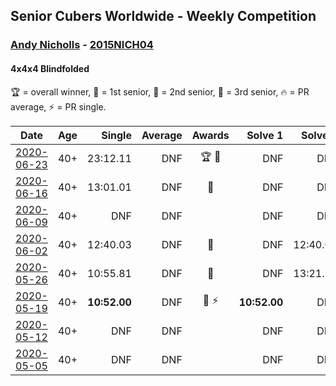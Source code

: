 ## Senior Cubers Worldwide - Weekly Competition
### [Andy Nicholls](../andy_nicholls.md) - [2015NICH04](https://www.worldcubeassociation.org/persons/2015NICH04?event=444bf)
#### 4x4x4 Blindfolded

🏆 = overall winner, 🥇 = 1st senior, 🥈 = 2nd senior, 🥉 = 3rd senior, 🔥 = PR average, ⚡ = PR single.

| Date | Age | Single | Average | Awards | Solve 1 | Solve 2 | Solve 3 | Video |
| :--: | :--: | --: | --: | :--: | --: | --: | --: | :-- |
| [2020-06-23](../../results/444bf/2020-06-23.md) | 40+ | 23:12.11 | DNF | 🏆 🥇 | DNF | DNF | 23:12.11 | [Link](https://www.facebook.com/events/850175445522887/permalink/854662398407525/) |
| [2020-06-16](../../results/444bf/2020-06-16.md) | 40+ | 13:01.01 | DNF | 🥈 | DNF | DNF | 13:01.01 | [Link](https://www.facebook.com/events/208176410240808/permalink/211060806619035/) |
| [2020-06-09](../../results/444bf/2020-06-09.md) | 40+ | DNF | DNF |  | DNF | DNF | DNF | [Link](https://www.facebook.com/events/620460455211235/permalink/621306871793260/) |
| [2020-06-02](../../results/444bf/2020-06-02.md) | 40+ | 12:40.03 | DNF | 🥈 | DNF | 12:40.03 | DNF | [Link](https://www.facebook.com/events/323619661956372/permalink/325084838476521/) |
| [2020-05-26](../../results/444bf/2020-05-26.md) | 40+ | 10:55.81 | DNF | 🥈 | DNF | 13:21.12 | 10:55.81 | [Link](https://www.facebook.com/events/1531820936993798/permalink/1535542499954975/) |
| [2020-05-19](../../results/444bf/2020-05-19.md) | 40+ | **10:52.00** | DNF | 🥈 ⚡ | **10:52.00** | DNF | 13:31.00 | [Link](https://www.facebook.com/events/2608037409484307/permalink/2609949869293061/) |
| [2020-05-12](../../results/444bf/2020-05-12.md) | 40+ | DNF | DNF |  | DNF | DNF | DNF | [Link](https://www.facebook.com/events/367340484222677/permalink/368219854134740/) |
| [2020-05-05](../../results/444bf/2020-05-05.md) | 40+ | DNF | DNF |  | DNF | DNF | DNF | [Link](https://www.facebook.com/events/2624652641189887/permalink/2626792320975919/) |


<!-- Global site tag (gtag.js) - Google Analytics -->
<script async src="https://www.googletagmanager.com/gtag/js?id=UA-86348435-3"></script>
<script>window.dataLayer = window.dataLayer || []; function gtag() {dataLayer.push(arguments);} gtag('js', new Date()); gtag('config', 'UA-86348435-3');</script>
